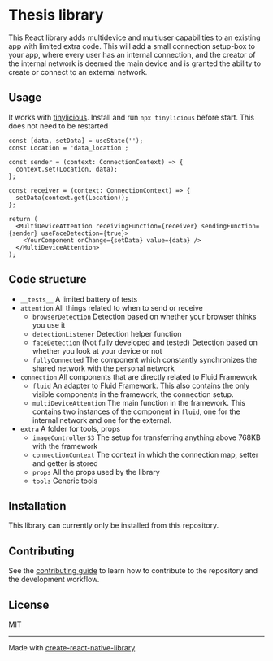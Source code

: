 # Thesis library

This React library adds multidevice and multiuser capabilities to an existing app with limited extra code.
This will add a small connection setup-box to your app, where every user has an internal connection, and the creator of the internal network is deemed the main device and is granted the ability to create or connect to an external network.

## Usage
It works with [tinylicious](https://fluidframework.com/docs/testing/tinylicious/).
Install and run `npx tinylicious` before start. This does not need to be restarted

```tsx
const [data, setData] = useState('');
const Location = 'data_location';

const sender = (context: ConnectionContext) => {
  context.set(Location, data);
};

const receiver = (context: ConnectionContext) => {
  setData(context.get(Location));
};

return (
  <MultiDeviceAttention receivingFunction={receiver} sendingFunction={sender} useFaceDetection={true}>
    <YourComponent onChange={setData} value={data} />
  </MultiDeviceAttention>
);
```

## Code structure
* `__tests__` A limited battery of tests
* `attention` All things related to when to send or receive
  * `browserDetection` Detection based on whether your browser thinks you use it
  * `detectionListener` Detection helper function
  * `faceDetection` (Not fully developed and tested) Detection based on whether you look at your device or not
  * `fullyConnected` The component which constantly synchronizes the shared network with the personal network
* `connection` All components that are directly related to Fluid Framework
  * `fluid` An adapter to Fluid Framework. This also contains the only visible components in the framework, the connection setup.
  * `multiDeviceAttention` The main function in the framework. This contains two instances of the component in `fluid`, one for the internal network and one for the external.
* `extra` A folder for tools, props
  * `imageControllerS3` The setup for transferring anything above 768KB with the framework
  * `connectionContext` The context in which the connection map, setter and getter is stored
  * `props` All the props used by the library
  * `tools` Generic tools

## Installation

This library can currently only be installed from this repository.

## Contributing

See the [contributing guide](CONTRIBUTING.md) to learn how to contribute to the repository and the development workflow.

## License

MIT

---

Made with [create-react-native-library](https://github.com/callstack/react-native-builder-bob)
